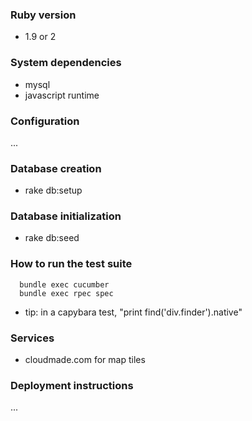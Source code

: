 ### Ruby version
  - 1.9 or 2

### System dependencies
  - mysql
  - javascript runtime

### Configuration
...

### Database creation
  - rake db:setup

### Database initialization
  - rake db:seed

### How to run the test suite

      bundle exec cucumber
      bundle exec rpec spec

  - tip: in a capybara test, "print find('div.finder').native"

### Services
  - cloudmade.com for map tiles

### Deployment instructions
 ...


<!-- history:
<!-- rails g devise:install -->
<!-- rails g devise User -->
<!-- rake db:setup -->
<!-- rake db:migrate -->
<!-- rake db:test:prepare -->
<!-- rails g cucumber:install -->
<!-- rails g rspec:install -->
